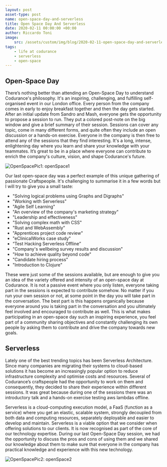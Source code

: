 ```yaml
---
layout: post
asset-type: post
name: open-space-day-and-serverless
title: Open Space Day And Serverless
date: 2020-02-11 00:00:00 +00:00
author: Riccardo Toni
image:
    src: /assets/custom/img/blog/2020-02-11-open-space-day-and-serverless/blog-main.jpg
tags:
    - life at codurance
    - serverless
    - open-space
---
```


## Open-Space Day
There’s nothing better than attending an Open-Space Day to understand Codurance's philosophy. It's an inspiring, challenging, and fulfilling self-organised event in our London office. Every person from the company comes in early to enjoy breakfast together and then the day gets started. After an initial update from Sandro and Mash, everyone gets the opportunity to propose a session to run. They put a colored post-note on the big window and give a brief summary of their session. Sessions can cover any topic, come in many different forms, and quite often they include an open discussion or a hands-on exercise. Everyone in the company is then free to attend any of the sessions that they find interesting. It's a long, intense, enlightening day where you learn and share your knowledge with your teammates. It’s great to be in a place where everyone can contribute to enrich the company's culture, vision, and shape Codurance's future.

![OpenSpacePic1: openSpace1]({{site.baseurl}}/assets/custom/img/blog/2020-02-11-open-space-day-and-serverless/blog-text-pic1.jpg)


Our last open-space day was a perfect example of this unique gathering of passionate Craftspeople. It's challenging to summarise it in a few words but I will try to give you a small taste:
 
- "Solving logical problems using Graphs and Digraphs"
- "Working with Serverless"
- "Agile Self Learning"
- "An overview of the company's marketing strategy"
- "Leadership and effectiveness"
- "Solving complex math with CSS"
- "Rust and WebAssembly"
- "Apprentices project code review"
- "eClinicalWorks case study"
- “Test Hacking Serverless Offline”
- "Company's wellbeing survey results and discussion"
- "How to achieve quality beyond code"
- "Candidate hiring process"
- "Introduction to Clojure" 
 
These were just some of the sessions available, but are enough to give you an idea of the variety offered and intensity of an open-space day at Codurance. It is not a passive event where you only listen, everyone taking part in the sessions is expected to contribute somehow. No matter if you run your own session or not, at some point in the day you will take part in the conversation. The best part is this happens organically because everyone around you is taking part in the conversation and you ultimately feel involved and encouraged to contribute as well. This is what makes participating in an open-space day such an inspiring experience, you feel part of a community sharing objectives and constantly challenging its own people by asking them to contribute and drive the company towards new goals.  

## Serverless

Lately one of the best trending topics has been Serverless Architecture. Since many companies are migrating their systems to cloud-based solutions it has become an increasingly popular option to reduce infrastructure complexity and optimise costs and resources. Several of Codurance’s craftspeople had the opportunity to work on them and consequently, they decided to share their experience within different sessions. It was great because during one of the sessions there was an introductory talk and a hands-on exercise testing aws lambdas offline.
 
Serverless is a cloud-computing execution model, a FaaS (function as a service) where you get an elastic, scalable system, strongly decoupled from both data and computing resources, separately deployable and easier to develop and maintain.
Serverless is a viable option that we consider when offering solutions to our clients. It is now recognised as part of the core of our technology expertise. During our last Open-Space Day session, we had the opportunity to discuss the pros and cons of using them and we shared our knowledge about them to make sure that everyone in the company has practical knowledge and experience with this new technology.

![OpenSpacePic2: openSpace2]({{site.baseurl}}/assets/custom/img/blog/2020-02-11-open-space-day-and-serverless/blog-text-pic2.jpg)
